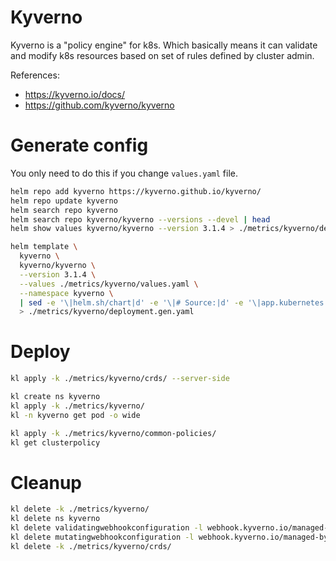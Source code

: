 
# Kyverno

Kyverno is a "policy engine" for k8s.
Which basically means it can validate and modify k8s resources
based on set of rules defined by cluster admin.

References:
- https://kyverno.io/docs/
- https://github.com/kyverno/kyverno

# Generate config

You only need to do this if you change `values.yaml` file.

```bash
helm repo add kyverno https://kyverno.github.io/kyverno/
helm repo update kyverno
helm search repo kyverno
helm search repo kyverno/kyverno --versions --devel | head
helm show values kyverno/kyverno --version 3.1.4 > ./metrics/kyverno/default-values.yaml
```

```bash
helm template \
  kyverno \
  kyverno/kyverno \
  --version 3.1.4 \
  --values ./metrics/kyverno/values.yaml \
  --namespace kyverno \
  | sed -e '\|helm.sh/chart|d' -e '\|# Source:|d' -e '\|app.kubernetes.io/managed-by: Helm|d' -e '\|app.kubernetes.io/instance:|d' -e '\|app.kubernetes.io/version|d' \
  > ./metrics/kyverno/deployment.gen.yaml
```

# Deploy

```bash
kl apply -k ./metrics/kyverno/crds/ --server-side

kl create ns kyverno
kl apply -k ./metrics/kyverno/
kl -n kyverno get pod -o wide

kl apply -k ./metrics/kyverno/common-policies/
kl get clusterpolicy
```

# Cleanup

```bash
kl delete -k ./metrics/kyverno/
kl delete ns kyverno
kl delete validatingwebhookconfiguration -l webhook.kyverno.io/managed-by=kyverno
kl delete mutatingwebhookconfiguration -l webhook.kyverno.io/managed-by=kyverno
kl delete -k ./metrics/kyverno/crds/
```
